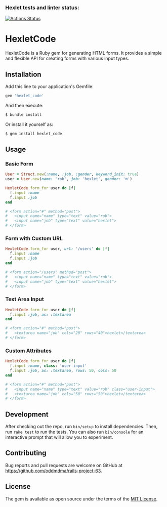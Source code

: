 ### Hexlet tests and linter status:
[![Actions Status](https://github.com/oddmdma/rails-project-63/actions/workflows/hexlet-check.yml/badge.svg)](https://github.com/oddmdma/rails-project-63/actions)

# HexletCode

HexletCode is a Ruby gem for generating HTML forms. It provides a simple and flexible API for creating forms with various input types.

## Installation

Add this line to your application's Gemfile:

```ruby
gem 'hexlet_code'
```

And then execute:

```bash
$ bundle install
```

Or install it yourself as:

```bash
$ gem install hexlet_code
```

## Usage

### Basic Form

```ruby
User = Struct.new(:name, :job, :gender, keyword_init: true)
user = User.new(name: 'rob', job: 'hexlet', gender: 'm')

HexletCode.form_for user do |f|
  f.input :name
  f.input :job
end

# <form action="#" method="post">
#   <input name="name" type="text" value="rob">
#   <input name="job" type="text" value="hexlet">
# </form>
```

### Form with Custom URL

```ruby
HexletCode.form_for user, url: '/users' do |f|
  f.input :name
  f.input :job
end

# <form action="/users" method="post">
#   <input name="name" type="text" value="rob">
#   <input name="job" type="text" value="hexlet">
# </form>
```

### Text Area Input

```ruby
HexletCode.form_for user do |f|
  f.input :job, as: :textarea
end

# <form action="#" method="post">
#   <textarea name="job" cols="20" rows="40">hexlet</textarea>
# </form>
```

### Custom Attributes

```ruby
HexletCode.form_for user do |f|
  f.input :name, class: 'user-input'
  f.input :job, as: :textarea, rows: 50, cols: 50
end

# <form action="#" method="post">
#   <input name="name" type="text" value="rob" class="user-input">
#   <textarea name="job" cols="50" rows="50">hexlet</textarea>
# </form>
```

## Development

After checking out the repo, run `bin/setup` to install dependencies. Then, run `rake test` to run the tests. You can also run `bin/console` for an interactive prompt that will allow you to experiment.

## Contributing

Bug reports and pull requests are welcome on GitHub at https://github.com/oddmdma/rails-project-63.

## License

The gem is available as open source under the terms of the [MIT License](https://opensource.org/licenses/MIT).